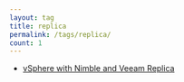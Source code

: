 ```yaml
---
layout: tag
title: replica
permalink: /tags/replica/
count: 1
---
```


- [vSphere with Nimble and Veeam Replica](https://networkingdream.com/server/vsphere-with-nimble-and-veeam-replica/)
